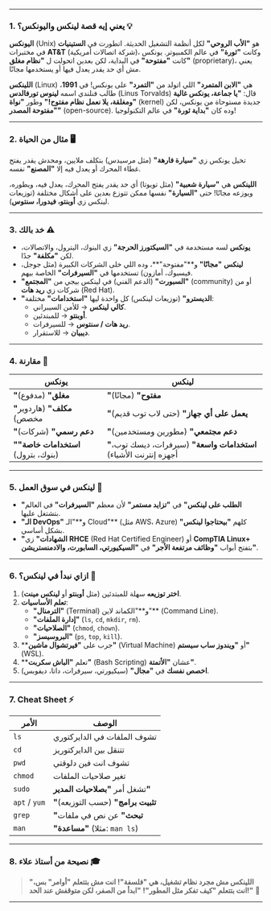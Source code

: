
---

### **1. يعني إيه قصة لينكس واليونكس؟** 💡
**اليونكس** (Unix) هو **"الأب الروحي"** لكل أنظمة التشغيل الحديثة. اتطورت في **الستينيات** في مختبرات **AT&T** (شركة اتصالات أمريكية)، وكانت **"ثورة"** في عالم الكمبيوتر. يونكس كانت **"مفتوحة"** في البداية، لكن بعدين اتحولت ل **"نظام مغلق"** (proprietary)، يعني مش أي حد يقدر يعدل فيها أو يستخدمها مجانًا.

**اللينكس** (Linux) هي **"الابن المتمرد"** اللي اتولد من **"التمرد"** على يونكس! في **1991**، طالب فنلندي اسمه **لينوس تورفالدس** (Linus Torvalds) قال: **"يا جماعة، يونكس غالية ومغلقة، يلا نعمل نظام مفتوح!"** وطور **"نواة"** (kernel) جديدة مستوحاة من يونكس، لكن **"مفتوحة المصدر"** (open-source). وده كان **"بداية ثورة"** في عالم التكنولوجيا!

---

### **2. مثال من الحياة 🖥️**
تخيل يونكس زي **"سيارة فارهة"** (مثل مرسيدس) بتكلف ملايين، ومحدش يقدر يفتح غطاء المحرك أو يعدل فيه إلا **"المصنع"** نفسه.

**اللينكس** هي **"سيارة شعبية"** (مثل تويوتا) أي حد يقدر يفتح المحرك، يعدل فيه، ويطوره، ويوزعه مجانًا! حتى **"السيارة"** نفسها ممكن تتوزع بعدين على أشكال مختلفة (توزيعات لينكس زي **أوبنتو، فيدورا، سنتوس**).

---

### **3. خد بالك ⚠️**
- **يونكس** لسه مستخدمة في **"السيكتورز الحرجة"** زي البنوك، البترول، والاتصالات، لكن **"مكلفة"** جدًا.
- **لينكس** **"مجانًا"** و**"مفتوحة"**، وده اللي خلى الشركات الكبيرة (مثل جوجل، فيسبوك، أمازون) تستخدمها في **"السيرفرات"** الخاصة بيهم.
- **"السبورت"** (الدعم الفني) في لينكس بيجي من **"المجتمع"** (community) أو من شركات زي **ريد هات** (Red Hat).
- **"الديسترو"** (توزيعات لينكس) كل واحدة ليها **"استخدامات"** مختلفة:
  - **كالي لينكس** → للأمن السيبراني.
  - **أوبنتو** → للمبتدئين.
  - **ريد هات / سنتوس** → للسيرفرات.
  - **ديبيان** → للاستقرار.

---

### **4. مقارنة 🔄**
| يونكس | لينكس |
|-------|-------|
| **"مغلق"** (مدفوع) | **"مفتوح"** (مجانًا) |
| **"مكلف"** (هاردوير مخصص) | **"يعمل على أي جهاز"** (حتى لاب توب قديم) |
| **"دعم رسمي"** (شركات) | **"دعم مجتمعي"** (مطورين ومستخدمين) |
| **"استخدامات خاصة"** (بنوك، بترول) | **"استخدامات واسعة"** (سيرفرات، ديسك توب، أجهزه إنترنت الأشياء) |

---

### **5. لينكس في سوق العمل 💼**
- **"الطلب على لينكس"** في **"تزايد مستمر"** لأن معظم **"السيرفرات"** في العالم بتشتغل عليها.
- **"الـ DevOps"** و**"الـ Cloud"** (مثل AWS، Azure) كلهم **"بيحتاجوا لينكس"** بشكل أساسي.
- **"الشهادات"** زي **RHCE** (Red Hat Certified Engineer) أو **CompTIA Linux+** بتفتح أبواب **"وظائف مرتفعة الأجر"** في **"السيكيورتي، السابورت، والادمنستريشن"**.

---

### **6. ازاي نبدأ في لينكس؟** 🚀
1. **اختر توزيعه** سهلة للمبتدئين (مثل **أوبنتو** أو **لينكس مينت**).
2. **تعلم الأساسيات**:
   - **"الترمنال"** (Terminal) و**"الكماند لاين"** (Command Line).
   - **"إدارة الملفات"** (`ls`, `cd`, `mkdir`, `rm`).
   - **"الصلاحيات"** (`chmod`, `chown`).
   - **"البروسيسز"** (`ps`, `top`, `kill`).
3. **جرب على **"فيرتشوال ماشين"** (Virtual Machine) أو **"ويندوز ساب سيستم"** (WSL).
4. **تعلم **"الباش سكربت"** (Bash Scripting) عشان **"الأتمتة"**.
5. **اخصص نفسك** في **"مجال"** (سيكيورتي، سيرفرات، داتا، ديفوبس).

---

### **7. Cheat Sheet ⚡**
| الأمر | الوصف |
|-------|-------|
| `ls` | تشوف الملفات في الدايركتوري |
| `cd` | تتنقل بين الدايركتوريز |
| `pwd` | تشوف انت فين دلوقتي |
| `chmod` | تغير صلاحيات الملفات |
| `sudo` | تشغل أمر **"بصلاحيات المدير"** |
| `apt` / `yum` | **"تثبيت برامج"** (حسب التوزيعه) |
| `grep` | **"تبحث"** عن نص في ملفات |
| `man` | **"مساعدة"** (مثلا: `man ls`) |

---

### **8. نصيحة من أستاذ علاء 🎓**
> **"اللينكس مش مجرد نظام تشغيل، هي **"فلسفة"**! انت مش بتتعلم **"أوامر"** بس، انت بتتعلم **"كيف تفكر مثل المطور"**!**
> **"ابدأ من الصفر، لكن متوقفش عند الحد!"** 💪

---
